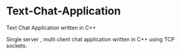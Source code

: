 # Text-Chat-Application
Text Chat Application written in C++

Single server , multi client chat application written in C++ using TCP sockets.
